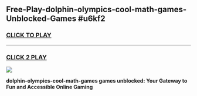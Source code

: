 
## Free-Play-dolphin-olympics-cool-math-games-Unblocked-Games #u6kf2
<h3>
<a href="https://news.freeplayer.one?title=dolphin-olympics-cool-math-games&ref=8M">CLICK TO PLAY</a></h3>
<hr>

<h3>
<a href="https://news.freeplayer.one?title=dolphin-olympics-cool-math-games&ref=8M">CLICK 2 PLAY</a>
  
</h3>

<a href="https://news.freeplayer.one?title=dolphin-olympics-cool-math-games&ref=8M"><img src="https://clearcache.store/games.png"></a>


**dolphin-olympics-cool-math-games games unblocked: Your Gateway to Fun and Accessible Online Gaming**

